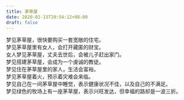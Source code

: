 ```yaml
---
title: 茅草屋
date: 2020-02-15T20:54:12+08:00
draft: false
---
```


梦见茅草屋，很快要购买一套宽敞的住宅。<br>
梦见茅草屋里有女人，会打开藏匿的财宝。<br>
女人梦见茅草屋，丈夫去世后，会被儿子赶出家门。<br>
梦见搭建茅草屋，会成为一个虔诚的教徒。<br>
梦见住在茅草屋里的家人，生活会富裕。<br>
梦见茅草屋着火，预示着灾难会来临。<br>
梦见自己在一间茅草屋中睡觉，表示健康状况不佳，以及自己的不满足。<br>
梦见绿色的牧场上有一座茅草屋，表示兴旺发达，但幸福的路却是一波三折。<br>
